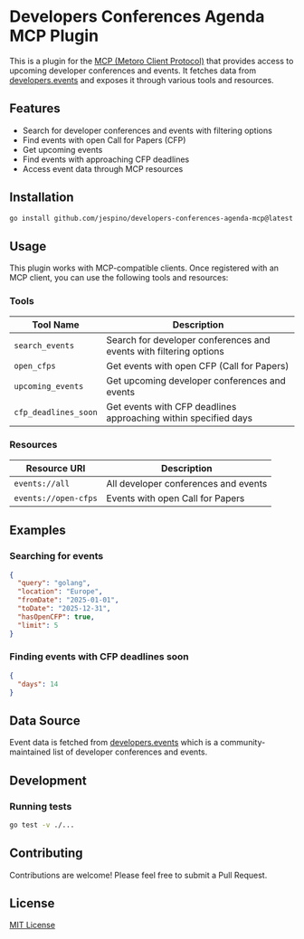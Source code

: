 # Developers Conferences Agenda MCP Plugin

This is a plugin for the [MCP (Metoro Client Protocol)](https://github.com/metoro-io/mcp-golang) that provides access to upcoming developer conferences and events. It fetches data from [developers.events](https://developers.events/) and exposes it through various tools and resources.

## Features

- Search for developer conferences and events with filtering options
- Find events with open Call for Papers (CFP)
- Get upcoming events
- Find events with approaching CFP deadlines
- Access event data through MCP resources

## Installation

```bash
go install github.com/jespino/developers-conferences-agenda-mcp@latest
```

## Usage

This plugin works with MCP-compatible clients. Once registered with an MCP client, you can use the following tools and resources:

### Tools

| Tool Name | Description |
|-----------|-------------|
| `search_events` | Search for developer conferences and events with filtering options |
| `open_cfps` | Get events with open CFP (Call for Papers) |
| `upcoming_events` | Get upcoming developer conferences and events |
| `cfp_deadlines_soon` | Get events with CFP deadlines approaching within specified days |

### Resources

| Resource URI | Description |
|--------------|-------------|
| `events://all` | All developer conferences and events |
| `events://open-cfps` | Events with open Call for Papers |

## Examples

### Searching for events

```json
{
  "query": "golang",
  "location": "Europe",
  "fromDate": "2025-01-01",
  "toDate": "2025-12-31",
  "hasOpenCFP": true,
  "limit": 5
}
```

### Finding events with CFP deadlines soon

```json
{
  "days": 14
}
```

## Data Source

Event data is fetched from [developers.events](https://developers.events/) which is a community-maintained list of developer conferences and events.

## Development

### Running tests

```bash
go test -v ./...
```

## Contributing

Contributions are welcome! Please feel free to submit a Pull Request.

## License

[MIT License](LICENSE)
